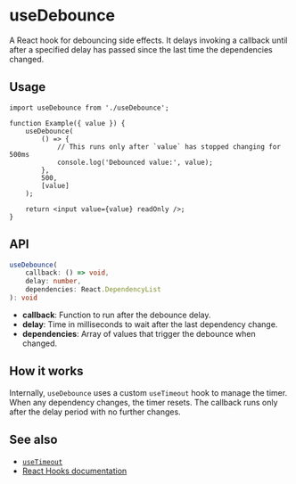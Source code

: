 # useDebounce 

A React hook for debouncing side effects. It delays invoking a callback until after a specified delay has passed since the last time the dependencies changed.

## Usage

```tsx
import useDebounce from './useDebounce';

function Example({ value }) {
    useDebounce(
        () => {
            // This runs only after `value` has stopped changing for 500ms
            console.log('Debounced value:', value);
        },
        500,
        [value]
    );

    return <input value={value} readOnly />;
}
```

## API

```ts
useDebounce(
    callback: () => void,
    delay: number,
    dependencies: React.DependencyList
): void
```

- **callback**: Function to run after the debounce delay.
- **delay**: Time in milliseconds to wait after the last dependency change.
- **dependencies**: Array of values that trigger the debounce when changed.

## How it works

Internally, `useDebounce` uses a custom `useTimeout` hook to manage the timer. When any dependency changes, the timer resets. The callback runs only after the delay period with no further changes.

## See also

- [`useTimeout`](./useTimeout.md)
- [React Hooks documentation](https://react.dev/reference/react/hooks)